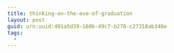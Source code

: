 ```yaml
---
title: thinking-on-the-eve-of-graduation
layout: post
guid: urn:uuid:491a5d39-160b-49c7-b278-c27318ab348e
tags:
  - 
---
```



